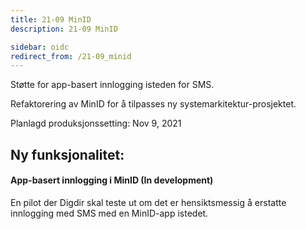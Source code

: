 ```yaml
---
title: 21-09 MinID
description: 21-09 MinID

sidebar: oidc
redirect_from: /21-09_minid
---
```



Støtte for app-basert innlogging isteden for SMS.

Refaktorering av MinID for å tilpasses ny systemarkitektur-prosjektet.



Planlagd produksjonssetting: Nov 9, 2021

## Ny funksjonalitet:


#### App-basert innlogging i MinID (In development)

En pilot der Digdir skal teste ut om det er hensiktsmessig å erstatte innlogging med SMS med en MinID-app istedet.

